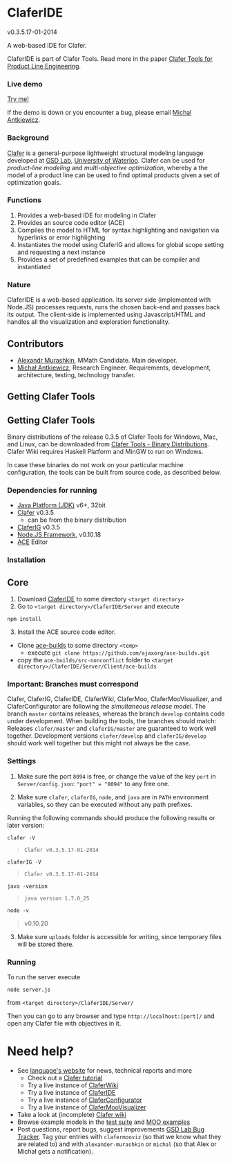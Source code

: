 ClaferIDE
===================

v0.3.5.17-01-2014

A web-based IDE for Clafer.

ClaferIDE is part of Clafer Tools. 
Read more in the paper [Clafer Tools for Product Line Engineering](http://gsd.uwaterloo.ca/publications/view/519).

### Live demo

[Try me!](http://t3-necsis.cs.uwaterloo.ca:8094/)

If the demo is down or you encounter a bug, please email [Michal Antkiewicz](mailto:mantkiew@gsd.uwaterloo.ca).

### Background

[Clafer](http://clafer.org) is a general-purpose lightweight structural modeling language developed at [GSD Lab](http://gsd.uwaterloo.ca/), [University of Waterloo](http://uwaterloo.ca). 
Clafer can be used for *product-line modeling* and *multi-objective optimization*, whereby a the model of a product line can be used to find optimal products given a set of optimization goals. 

### Functions

1. Provides a web-based IDE for modeling in Clafer
2. Provides an source code editor (ACE)
2. Compiles the model to HTML for syntax highlighting and navigation via hyperlinks or error highlighting
3. Instantiates the model using ClaferIG and allows for global scope setting and requesting a next instance
4. Provides a set of predefined examples that can be compiler and instantiated

### Nature

ClaferIDE is a web-based application. 
Its server side (implemented with Node.JS) processes requests, runs the chosen back-end and passes back its output.
The client-side is implemented using Javascript/HTML and handles all the visualization and exploration functionality.

Contributors
------------

* [Alexandr Murashkin](http://gsd.uwaterloo.ca/amurashk), MMath Candidate. Main developer.
* [Michał Antkiewicz](http://gsd.uwaterloo.ca/mantkiew), Research Engineer. Requirements, development, architecture, testing, technology transfer.

Getting Clafer Tools
--------------------

Getting Clafer Tools
--------------------

Binary distributions of the release 0.3.5 of Clafer Tools for Windows, Mac, and Linux, 
can be downloaded from [Clafer Tools - Binary Distributions](http://http://gsd.uwaterloo.ca/clafer-tools-binary-distributions). 
Clafer Wiki requires Haskell Platform and MinGW to run on Windows. 

In case these binaries do not work on your particular machine configuration, the tools can be built from source code, as described below.

### Dependencies for running

* [Java Platform (JDK)](http://www.oracle.com/technetwork/java/javase/downloads/index.html) v6+, 32bit
* [Clafer](https://github.com/gsdlab/clafer) v0.3.5
  * can be from the binary distribution
* [ClaferIG](https://github.com/gsdlab/claferIG) v0.3.5
* [Node.JS Framework](http://nodejs.org/download/), v0.10.18
* [ACE](http://ace.c9.io/) Editor

### Installation

Core
--------------------

1. Download [ClaferIDE](https://github.com/gsdlab/claferIDE) to some directory `<target directory>`
2. Go to `<target directory>/ClaferIDE/Server` and execute
	
 `npm install`

3. Install the ACE source code editor.

* Clone [ace-builds](https://github.com/ajaxorg/ace-builds/) to some directory `<temp>`
  * execute `git clone https://github.com/ajaxorg/ace-builds.git`
* copy the `ace-builds/src-nonconflict` folder to `<target directory>/ClaferIDE/Server/Client/ace-builds`

### Important: Branches must correspond

Clafer, ClaferIG, ClaferIDE, ClaferWiki, ClaferMoo,  ClaferMooVisualizer, and ClaferConfigurator are following the *simultaneous release model*. 
The branch `master` contains releases, whereas the branch `develop` contains code under development. 
When building the tools, the branches should match:
Releases `clafer/master` and `claferIG/master` are guaranteed to work well together.
Development versions `clafer/develop` and `claferIG/develop` should work well together but this might not always be the case.

### Settings

1. Make sure the port `8094` is free, or change the value of the key `port` in `Server/config.json`:
`"port" = "8094"` to any free one. 

2. Make sure `clafer`, `claferIG`, `node`, and `java` are in `PATH` environment variables, so they can be executed without any path prefixes.

Running the following commands should produce the following results or later version:

`clafer -V` 

> `Clafer v0.3.5.17-01-2014`

`claferIG -V` 

> `Clafer v0.3.5.17-01-2014`

`java -version`

> `java version 1.7.0_25`

`node -v`

>v0.10.20

3. Make sure `uploads` folder is accessible for writing, since temporary files will be stored there.

### Running

To run the server execute
	
`node server.js`
 
from `<target directory>/ClaferIDE/Server/`

Then you can go to any browser and type `http://localhost:[port]/` and open any Clafer file with objectives in it.

Need help?
==========
* See [language's website](http://clafer.org) for news, technical reports and more
  * Check out a [Clafer tutorial](http://t3-necsis.cs.uwaterloo.ca:8091/Tutorial/Intro)
  * Try a live instance of [ClaferWiki](http://t3-necsis.cs.uwaterloo.ca:8091)
  * Try a live instance of [ClaferIDE](http://t3-necsis.cs.uwaterloo.ca:8094)
  * Try a live instance of [ClaferConfigurator](http://t3-necsis.cs.uwaterloo.ca:8093)
  * Try a live instance of [ClaferMooVisualizer](http://t3-necsis.cs.uwaterloo.ca:8092)
* Take a look at (incomplete) [Clafer wiki](https://github.com/gsdlab/clafer/wiki)
* Browse example models in the [test suite](https://github.com/gsdlab/clafer/tree/master/test/positive) and [MOO examples](https://github.com/gsdlab/clafer/tree/master/spl_configurator/dataset)
* Post questions, report bugs, suggest improvements [GSD Lab Bug Tracker](http://gsd.uwaterloo.ca:8888/questions/). Tag your entries with `clafermooviz` (so that we know what they are related to) and with `alexander-murashkin` or `michal` (so that Alex or Michał gets a notification).
